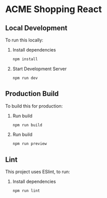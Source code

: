 # ACME Shopping React

## Local Development

To run this locally:

1. Install dependencies
    ```bash
   npm install
    ```

2. Start Development Server
    ```bash
   npm run dev
    ```

## Production Build

To build this for production:

1. Run build
    ```bash
   npm run build
    ```
2. Run build
    ```bash
   npm run preview
    ```

## Lint

This project uses ESlint, to run:

1. Install dependencies
    ```bash
   npm run lint
    ```
